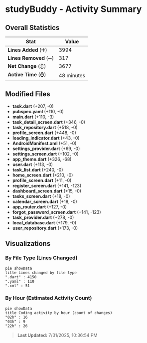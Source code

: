 # studyBuddy - Activity Summary 

## Overall Statistics

| Stat                   | Value                                                             |
| ---------------------- | ----------------------------------------------------------------- |
| **Lines Added** (➕)   | 3994                                          |
| **Lines Removed** (➖) | 317                                        |
| **Net Change** (↕)    | 3677                |
| **Active Time** (⌚)   | 48 minutes |


## Modified Files
- **task.dart** (+207, -0)
- **pubspec.yaml** (+110, -0)
- **main.dart** (+110, -3)
- **task_detail_screen.dart** (+346, -0)
- **task_repository.dart** (+518, -0)
- **profile_screen.dart** (+448, -0)
- **loading_indicator.dart** (+43, -0)
- **AndroidManifest.xml** (+51, -0)
- **settings_provider.dart** (+69, -0)
- **settings_screen.dart** (+102, -0)
- **app_theme.dart** (+326, -68)
- **user.dart** (+113, -0)
- **task_list.dart** (+240, -0)
- **home_screen.dart** (+210, -0)
- **profile_screen.dart** (+11, -0)
- **register_screen.dart** (+141, -123)
- **dashboard_screen.dart** (+15, -0)
- **tasks_screen.dart** (+18, -0)
- **calendar_screen.dart** (+18, -0)
- **app_router.dart** (+127, -0)
- **forgot_password_screen.dart** (+141, -123)
- **task_provider.dart** (+278, -0)
- **local_database.dart** (+179, -0)
- **user_repository.dart** (+173, -0)

## Visualizations

### By File Type (Lines Changed)

```mermaid
pie showData
title Lines changed by file type
".dart" : 4150
".yaml" : 110
".xml" : 51
```

### By Hour (Estimated Activity Count)

```mermaid
pie showData
title Coding activity by hour (count of changes)
"02h" : 16
"03h" : 9
"22h" : 26
```


> **Last Updated:** 7/31/2025, 10:36:54 PM